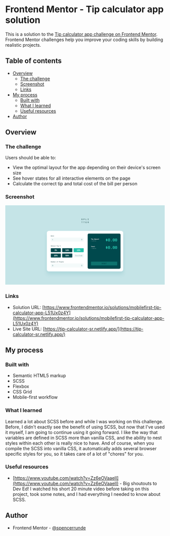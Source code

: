 # Frontend Mentor - Tip calculator app solution

This is a solution to the [Tip calculator app challenge on Frontend Mentor](https://www.frontendmentor.io/challenges/tip-calculator-app-ugJNGbJUX). Frontend Mentor challenges help you improve your coding skills by building realistic projects.

## Table of contents

- [Overview](#overview)
  - [The challenge](#the-challenge)
  - [Screenshot](#screenshot)
  - [Links](#links)
- [My process](#my-process)
  - [Built with](#built-with)
  - [What I learned](#what-i-learned)
  - [Useful resources](#useful-resources)
- [Author](#author)

## Overview

### The challenge

Users should be able to:

- View the optimal layout for the app depending on their device's screen size
- See hover states for all interactive elements on the page
- Calculate the correct tip and total cost of the bill per person

### Screenshot

![](./screenshot.png)

### Links

- Solution URL: [https://www.frontendmentor.io/solutions/mobilefirst-tip-calculator-app-L51Ux0z4Y](https://www.frontendmentor.io/solutions/mobilefirst-tip-calculator-app-L51Ux0z4Y)
- Live Site URL: [https://tip-calculator-sr.netlify.app/](https://tip-calculator-sr.netlify.app/)

## My process

### Built with

- Semantic HTML5 markup
- SCSS
- Flexbox
- CSS Grid
- Mobile-first workflow

### What I learned

Learned a lot about SCSS before and while I was working on this challenge. Before, I didn't exactly see the benefit of using SCSS, but now that I've used it myself, I am going to continue using it going forward. I like the way that variables are defined in SCSS more than vanilla CSS, and the ability to nest styles within each other is really nice to have. And of course, when you compile the SCSS into vanilla CSS, it automatically adds several browser specific styles for you, so it takes care of a lot of "chores" for you.

### Useful resources

- [https://www.youtube.com/watch?v=Zz6eOVaaelI](https://www.youtube.com/watch?v=Zz6eOVaaelI) - Big shoutouts to Dev Ed! I watched his short 20 minute video before taking on this project, took some notes, and I had everything I needed to know about SCSS.

## Author

- Frontend Mentor - [@spencerrunde](https://www.frontendmentor.io/profile/spencerrunde)
